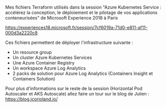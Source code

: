 Mes fichiers Terraform utilisés dans la session "Azure Kubernetes Service : accélérez la conception, le déploiement et le pilotage de vos applications conteneurisées" de Microsoft Experience 2018 à Paris

https://experiences18.microsoft.fr/session/7cf6019a-71d0-e811-af11-000d3a2220c8 

Ces fichiers permettent de déployer l'infrastructure suivante : 
- Un resource group
- Un cluster Azure Kubernetes Services
- Une Azure Container Registry
- Un workspace Azure Log Analytics
- 2 packs de solution pour Azure Log Analytics (Containers Insight et Containers Solution)

Pour plus d'informations sur le reste de la session (Horizontal Pod Autoscaler et AKS Autoscale) allez faire un tour sur le blog de Julien : https://blog.jcorioland.io/
